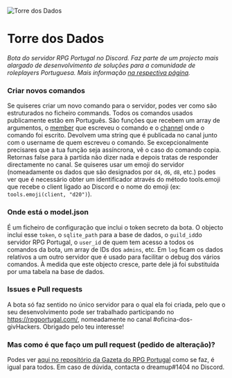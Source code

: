 ![Torre dos Dados](https://rpgportugal.com/torre/img/torredosdados.jpg)

# Torre dos Dados
*Bota do servidor RPG Portugal no Discord. Faz parte de um projecto mais alargado de desenvolvimento de soluções para a comunidade de roleplayers Portuguesa. Mais informação [na respectiva página](https://rpgportugal.com/torre/).*

### Criar novos comandos
Se quiseres criar um novo comando para o servidor, podes ver como são estruturados no ficheiro commands. Todos os comandos usados publicamente estão em Português. São funções que recebem um array de argumentos, o [member](https://discord.js.org/#/docs/main/stable/class/GuildMember) que escreveu o comando e o [channel](https://discord.js.org/#/docs/main/stable/class/TextChannel) onde o comando foi escrito. Devolvem uma string que é publicada no canal junto com o username de quem escreveu o comando. Se excepcionalmente precisares que a tua função seja assíncrona, vê o caso do comando copia. Retornas false para à partida não dizer nada e depois tratas de responder directamente no canal. Se quiseres usar um emoji do servidor (nomeadamente os dados que são designados por `d4`, `d6`, `d8`, etc.) podes ver que é necessário obter um identificador através do método tools.emoji que recebe o client ligado ao Discord e o nome do emoji (ex: `tools.emoji(client, "d20")`).

### Onde está o model.json
É um ficheiro de configuração que inclui o token secreto da bota. O objecto inclui esse `token`, o `sqlite_path` para a base de dados, o `guild_id`do servidor RPG Portugal, o `user_id` de quem tem acesso a todos os comandos da bota, um array de IDs dos `admins`, etc. Em `log` ficam os dados relativos a um outro servidor que é usado para facilitar o debug dos vários comandos. À medida que este objecto cresce, parte dele já foi substituída por uma tabela na base de dados.

### Issues e Pull requests 
A bota só faz sentido no único servidor para o qual ela foi criada, pelo que o seu desenvolvimento pode ser trabalhado participando no https://rpgportugal.com/, nomeadamente no canal #oficina-dos-givHackers. Obrigado pelo teu interesse! 

### Mas como é que faço um pull request (pedido de alteração)?
Podes ver [aqui no repositório da Gazeta do RPG Portugal](https://github.com/RPG-Portugal/gazeta) como se faz, é igual para todos. Em caso de dúvida, contacta o dreamup#1404 no Discord.
